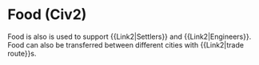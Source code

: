 # Food (Civ2)

Food is also is used to support {{Link2|Settlers}} and {{Link2|Engineers}}.
Food can also be transferred between different cities with {{Link2|trade route}}s.